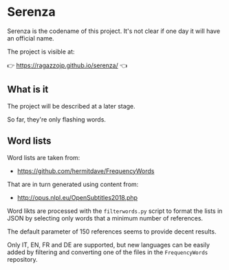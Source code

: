 # Serenza

Serenza is the codename of this project.
It's not clear if one day it will have an official name.

The project is visible at:

👉 https://ragazzojp.github.io/serenza/ 👈

## What is it

The project will be described at a later stage.

So far, they're only flashing words.

## Word lists

Word lists are taken from:

- https://github.com/hermitdave/FrequencyWords

That are in turn generated using content from:

- http://opus.nlpl.eu/OpenSubtitles2018.php

Word likts are processed with the `filterwords.py` script to format
the lists in JSON by selecting only words that a minimum number of references.

The default parameter of 150 references seems to provide decent results.

Only IT, EN, FR and DE are supported, but new languages
can be easily added by filtering and converting one of the
files in the `FrequencyWords` repository.
